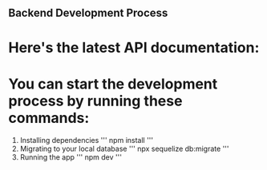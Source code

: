 ## Backend Development Process

# Here's the latest API documentation:

# You can start the development process by running these commands:

1. Installing dependencies
'''
npm install
'''
2. Migrating to your local database
'''
npx sequelize db:migrate
'''
3. Running the app
'''
npm dev
'''
